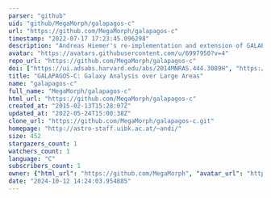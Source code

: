 ```yaml
---
parser: "github"
uid: "github/MegaMorph/galapagos-c"
url: "https://github.com/MegaMorph/galapagos-c"
timestamp: "2022-07-17 17:23:45.096298"
description: "Andreas Hiemer's re-implementation and extension of GALAPAGOS in C"
avatar: "https://avatars.githubusercontent.com/u/6997950?v=4"
repo_url: "https://github.com/MegaMorph/galapagos-c"
doi: ["https://ui.adsabs.harvard.edu/abs/2014MNRAS.444.3089H", "https://ui.adsabs.harvard.edu/abs/2014ascl.soft08011H/abstract"]
title: "GALAPAGOS-C: Galaxy Analysis over Large Areas"
name: "galapagos-c"
full_name: "MegaMorph/galapagos-c"
html_url: "https://github.com/MegaMorph/galapagos-c"
created_at: "2015-02-13T15:28:07Z"
updated_at: "2022-05-24T15:00:38Z"
clone_url: "https://github.com/MegaMorph/galapagos-c.git"
homepage: "http://astro-staff.uibk.ac.at/~andi/"
size: 452
stargazers_count: 1
watchers_count: 1
language: "C"
subscribers_count: 1
owner: {"html_url": "https://github.com/MegaMorph", "avatar_url": "https://avatars.githubusercontent.com/u/6997950?v=4", "login": "MegaMorph", "type": "Organization"}
date: "2024-10-12 14:24:03.954885"
---
```


